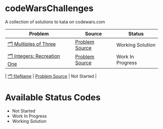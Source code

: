 # codeWarsChallenges
A collection of solutions to kata on codewars.com

| Problem | Source | Status |
|---|---|---|
| [🗂 Multiples of Three](./01-multiples-of-three/multiples-of-three-or-five.js) | [Problem Source](url) | Working Solution |
| [🗂 Integers: Recreation One](./24-integers-recreation-one/integersRecreationOne.js) | [Problem Source](https://www.codewars.com/kata/integers-recreation-one) | Work In Progress |


| [🗂 fileName](./directoryName/fileName.js) | [Problem Source](url) | Not Started |

# Available Status Codes
* Not Started
* Work In Progress
* Working Solution

